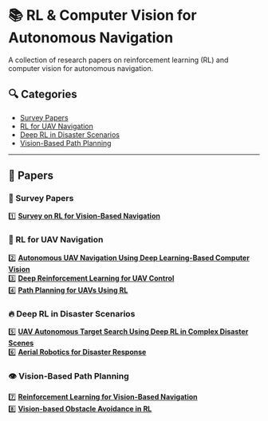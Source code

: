 # 📚 RL & Computer Vision for Autonomous Navigation

A collection of research papers on reinforcement learning (RL) and computer vision for autonomous navigation.

## 🔍 Categories
- [Survey Papers](#survey-papers)  
- [RL for UAV Navigation](#rl-for-uav-navigation)  
- [Deep RL in Disaster Scenarios](#deep-rl-in-disaster-scenarios)  
- [Vision-Based Path Planning](#vision-based-path-planning)  

---

## 📜 Papers  

### 📖 Survey Papers
1️⃣ **[Survey on RL for Vision-Based Navigation](papers/survey-rl-navigation.md)**  

### 🚁 RL for UAV Navigation  
2️⃣ **[Autonomous UAV Navigation Using Deep Learning-Based Computer Vision](papers/autonomous-uav-navigation.md)**  
3️⃣ **[Deep Reinforcement Learning for UAV Control](papers/deep-rl-uav.md)**  
4️⃣ **[Path Planning for UAVs Using RL](papers/uav-path-planning.md)**  

### 🔥 Deep RL in Disaster Scenarios  
5️⃣ **[UAV Autonomous Target Search Using Deep RL in Complex Disaster Scenes](papers/uav-disaster-rl.md)**  
6️⃣ **[Aerial Robotics for Disaster Response](papers/aerial-robotics-disaster.md)**  

### 👁 Vision-Based Path Planning  
7️⃣ **[Reinforcement Learning for Vision-Based Navigation](papers/vision-rl-navigation.md)**  
8️⃣ **[Vision-based Obstacle Avoidance in RL](papers/obstacle-avoidance.md)**  
